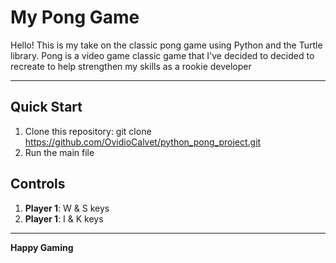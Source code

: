 # My Pong Game

Hello! This is my take on the classic pong game using Python and the Turtle library. Pong is a video game classic game that I've decided to decided to recreate to help strengthen my skills as a rookie developer



---

## Quick Start

1. Clone this repository: git clone https://github.com/OvidioCalvet/python_pong_project.git
2. Run the main file

## Controls

1. **Player 1**: W & S keys
2. **Player 1**: I & K keys

---

**Happy Gaming**
